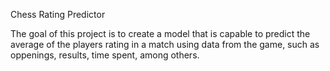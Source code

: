 Chess Rating Predictor

The goal of this project is to create a model that is capable to predict the average of the
players rating in a match using data from the game, such as oppenings, results, time spent, among others.